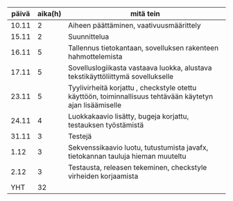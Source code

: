 päivä | aika(h) | mitä tein
------|---------|--------------------
10.11 |    2    | Aiheen päättäminen, vaativuusmäärittely
15.11 |    2    | Suunnittelua
16.11 |    5    | Tallennus tietokantaan, sovelluksen rakenteen hahmottelemista
17.11 |    5    | Sovelluslogiikasta vastaava luokka, alustava tekstikäyttöliittymä sovellukselle
23.11 |    5    | Tyylivirheitä korjattu , checkstyle otettu käyttöön, toiminnallisuus tehtävään käytetyn ajan lisäämiselle
24.11 |    4    | Luokkakaavio lisätty, bugeja korjattu, testauksen työstämistä
31.11 |    3    | Testejä
1.12  |    3    | Sekvenssikaavio luotu, tutustumista javafx, tietokannan tauluja hieman muuteltu
2.12  |    3    | Testausta, releasen tekeminen, checkstyle virheiden korjaamista
YHT   |   32    |
